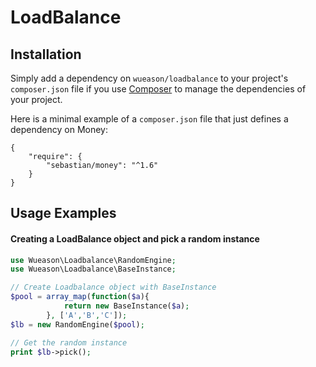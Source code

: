 # LoadBalance

## Installation

Simply add a dependency on `wueason/loadbalance` to your project's `composer.json` file if you use [Composer](http://getcomposer.org/) to manage the dependencies of your project.

Here is a minimal example of a `composer.json` file that just defines a dependency on Money:

    {
        "require": {
            "sebastian/money": "^1.6"
        }
    }

## Usage Examples

#### Creating a LoadBalance object and pick a random instance

```php
use Wueason\Loadbalance\RandomEngine;
use Wueason\Loadbalance\BaseInstance;

// Create Loadbalance object with BaseInstance
$pool = array_map(function($a){
            return new BaseInstance($a);
        }, ['A','B','C']);
$lb = new RandomEngine($pool);

// Get the random instance
print $lb->pick();
```
